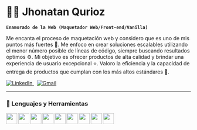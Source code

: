 # 👨‍💻 Jhonatan Qurioz

**`Enamorado de la Web (Maquetador Web/Front-end/Vanilla)`**

Me encanta el proceso de maquetación web y considero que es uno de mis puntos más fuertes 🎨. Me enfoco en crear soluciones escalables utilizando el menor número posible de líneas de código, siempre buscando resultados óptimos ⚙️. Mi objetivo es ofrecer productos de alta calidad y brindar una experiencia de usuario excepcional ⭐. Valoro la eficiencia y la capacidad de entrega de productos que cumplan con los más altos estándares 🚀.

<p align="left">
  <a href="mailto:jhonatan.frontend.dev@gmail.com">
    <img src="https://img.shields.io/badge/LinkedIn-0077B5?style=for-the-badge&logo=linkedin&logoColor=white" alt="LinkedIn"/>
  </a>
  &nbsp;
  <a href="mailto:jhonatan.frontend.dev@gmail.com">
    <img src="https://img.shields.io/badge/Gmail-D14836?style=for-the-badge&logo=gmail&logoColor=white" alt="Gmail"/>
  </a>
</p>

---

### 🥇 Lenguajes y Herramientas

  <img align="left" width="30px" src="https://cdn.jsdelivr.net/gh/devicons/devicon@latest/icons/html5/html5-original.svg" />
  <img align="left" width="30px" src="https://cdn.jsdelivr.net/gh/devicons/devicon@latest/icons/css3/css3-original.svg" />
  <img align="left" width="30px" src="https://cdn.jsdelivr.net/gh/devicons/devicon@latest/icons/sass/sass-original.svg" />
  <img align="left" width="30px" src="https://www.svgrepo.com/show/374012/pug.svg" />
  <img align="left" width="30px" src="https://cdn.jsdelivr.net/gh/devicons/devicon@latest/icons/javascript/javascript-original.svg" />
  <img align="left" width="30px" src="https://cdn.jsdelivr.net/gh/devicons/devicon@latest/icons/git/git-original.svg" />
  <img align="left" width="30px" src="https://cdn.jsdelivr.net/gh/devicons/devicon@latest/icons/vuejs/vuejs-original.svg" />
  <img align="left" width="30px" src="https://cdn.jsdelivr.net/gh/devicons/devicon@latest/icons/figma/figma-original.svg" />
  <img align="left" width="30px" src="https://cdn.jsdelivr.net/gh/devicons/devicon@latest/icons/notion/notion-original.svg" />
